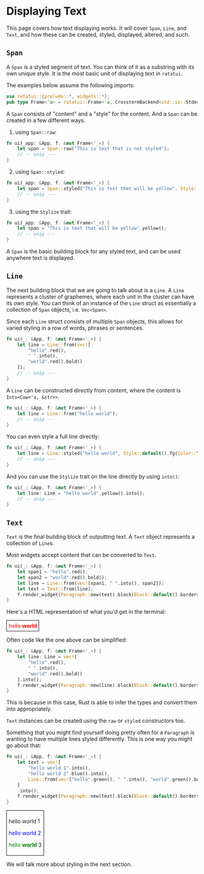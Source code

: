 # Displaying Text

This page covers how text displaying works. It will cover `Span`, `Line`, and `Text`, and how these
can be created, styled, displayed, altered, and such.

## `Span`

A `Span` is a styled segment of text. You can think of it as a substring with its own unique style.
It is the most basic unit of displaying text in `ratatui`.

The examples below assume the following imports:

```rust
use ratatui::{prelude::*, widgets::*};
pub type Frame<'a> = ratatui::Frame<'a, CrosstermBackend<std::io::Stderr>>;
```

A `Span` consists of "content" and a "style" for the content. And a `Span` can be created in a few
different ways.

1. using `Span::raw`:

```rust
fn ui(_app: &App, f: &mut Frame<'_>) {
    let span = Span::raw("This is text that is not styled");
    // -- snip ---
}
```

2. using `Span::styled`:

```rust
fn ui(_app: &App, f: &mut Frame<'_>) {
    let span = Span::styled("This is text that will be yellow", Style::default().fg(Color::Yellow));
    // -- snip ---
}
```

3. using the `Stylize` trait:

```rust
fn ui(_app: &App, f: &mut Frame<'_>) {
    let span = "This is text that will be yellow".yellow();
    // -- snip ---
}
```

A `Span` is the basic building block for any styled text, and can be used anywhere text is
displayed.

## `Line`

The next building block that we are going to talk about is a `Line`. A `Line` represents a cluster
of graphemes, where each unit in the cluster can have its own style. You can think of an instance of
the `Line` struct as essentially a collection of `Span` objects, i.e. `Vec<Span>`.

Since each `Line` struct consists of multiple `Span` objects, this allows for varied styling in a
row of words, phrases or sentences.

```rust
fn ui(_: &App, f: &mut Frame<'_>) {
    let line = Line::from(vec![
        "hello".red(),
        " ".into(),
        "world".red().bold()
    ]);
    // -- snip ---
}
```

A `Line` can be constructed directly from content, where the content is `Into<Cow<'a, &str>>`.

```rust
fn ui(_: &App, f: &mut Frame<'_>) {
    let line = Line::from("hello world");
    // -- snip ---
}
```

You can even style a full line directly:

```rust
fn ui(_: &App, f: &mut Frame<'_>) {
    let line = Line::styled("hello world", Style::default().fg(Color::Yellow));
    // -- snip ---
}
```

And you can use the `Stylize` trait on the line directly by using `into()`:

```rust
fn ui(_: &App, f: &mut Frame<'_>) {
    let line: Line = "hello world".yellow().into();
    // -- snip ---
}
```

## `Text`

`Text` is the final building block of outputting text. A `Text` object represents a collection of
`Line`s.

Most widgets accept content that can be converted to `Text`.

```rust
fn ui(_: &App, f: &mut Frame<'_>) {
    let span1 = "hello".red();
    let span2 = "world".red().bold();
    let line = Line::from(vec![span1, " ".into(), span2]);
    let text = Text::from(line);
    f.render_widget(Paragraph::new(text).block(Block::default().borders(Borders::ALL)), f.size());
}
```

Here's a HTML representation of what you'd get in the terminal:

<div style="border: 1px solid black; display: inline-block; padding: 5px;">
    <span style="color: red;">hello</span> <span style="color: red; font-weight: bold;">world</span>
</div>

Often code like the one above can be simplified:

```rust
fn ui(_: &App, f: &mut Frame<'_>) {
    let line: Line = vec![
        "hello".red(),
        " ".into(),
        "world".red().bold()
    ].into();
    f.render_widget(Paragraph::new(line).block(Block::default().borders(Borders::ALL)), f.size());
}
```

This is because in this case, Rust is able to infer the types and convert them into appropriately.

`Text` instances can be created using the `raw` or `styled` constructors too.

Something that you might find yourself doing pretty often for a `Paragraph` is wanting to have
multiple lines styled differently. This is one way you might go about that:

```rust
fn ui(_: &App, f: &mut Frame<'_>) {
    let text = vec![
        "hello world 1".into(),
        "hello world 2".blue().into(),
        Line::from(vec!["hello".green(), " ".into(), "world".green().bold(), "3".into()]),
    ]
    .into();
    f.render_widget(Paragraph::new(text).block(Block::default().borders(Borders::ALL)), f.size());
}
```

<div style="border: 1px solid black; display: inline-block; padding: 5px;">
    <p>
        hello world 1
    </p>
    <p>
        <span style="color: blue;">hello world 2</span>
    </p>
    <p>
        <span style="color: green;">hello</span> <span style="color: green; font-weight: bold;">world</span> 3
    </p>
</div>

We will talk more about styling in the next section.
